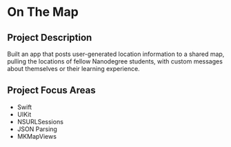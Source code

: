 # On The Map

## Project Description
Built an app that posts user-generated location information to a shared map, pulling the locations of fellow Nanodegree students, with custom messages about themselves or their learning experience.

## Project Focus Areas
- Swift
- UIKit
- NSURLSessions
- JSON Parsing
- MKMapViews
